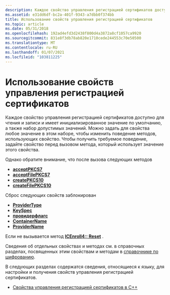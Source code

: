 ```yaml
---
description: Каждое свойство управления регистрацией сертификатов доступно для чтения и записи и имеет инициализированное значение по умолчанию, а также набор допустимых значений.
ms.assetid: e31dd6df-bc2a-401f-9343-a7dbb0f374bb
title: Использование свойств управления регистрацией сертификатов
ms.topic: article
ms.date: 05/31/2018
ms.openlocfilehash: 192ad4efd3d2438f800d4a3872a8cf1057ca9920
ms.sourcegitcommit: 831e8f3db78ab820e1710cede244553c70e50500
ms.translationtype: MT
ms.contentlocale: ru-RU
ms.lasthandoff: 01/07/2021
ms.locfileid: "103811225"
---
```

# <a name="using-the-certificate-enrollment-control-properties"></a>Использование свойств управления регистрацией сертификатов

Каждое свойство управления регистрацией сертификатов доступно для чтения и записи и имеет инициализированное значение по умолчанию, а также набор допустимых значений. Можно задать для свойства любое значение в этом наборе, чтобы изменить поведение методов, использующих свойство. Чтобы получить требуемое поведение, задайте свойство перед вызовом метода, который использует значение этого свойства.

Однако обратите внимание, что после вызова следующих методов

-   [**acceptPKCS7**](/windows/desktop/api/Xenroll/nf-xenroll-icenroll-acceptpkcs7)
-   [**acceptFilePKCS7**](/windows/desktop/api/Xenroll/nf-xenroll-icenroll-acceptfilepkcs7)
-   [**createPKCS10**](/windows/desktop/api/Xenroll/nf-xenroll-icenroll-createpkcs10)
-   [**createFilePKCS10**](/windows/desktop/api/Xenroll/nf-xenroll-icenroll-createfilepkcs10)

Сброс следующих свойств заблокирован

-   [**ProviderType**](/windows/win32/api/xenroll/nf-xenroll-icenroll-get_providertype)
-   [**KeySpec**](/windows/win32/api/xenroll/nf-xenroll-icenroll-get_keyspec)
-   [**провидерфлагс**](/windows/win32/api/xenroll/nf-xenroll-icenroll-get_providerflags)
-   [**ContainerName**](/windows/win32/api/xenroll/nf-xenroll-icenroll-get_containername)
-   [**ProviderName**](/windows/win32/api/xenroll/nf-xenroll-icenroll-get_providername)

Если не вызывается метод [**ICEnroll4:: Reset**](/windows/desktop/api/Xenroll/nf-xenroll-icenroll3-reset) .

Сведения об отдельных свойствах и методах см. в справочных разделах, посвященных этим свойствам и методам в [справочнике по шифрованию](cryptography-reference.md).

В следующих разделах содержатся сведения, относящиеся к языку, для настройки и получения свойств управления регистрацией сертификатов.

-   [Свойства управления регистрацией сертификатов в C++](certificate-enrollment-control-properties-in-c-.md)

 

 
